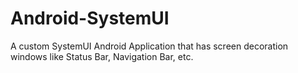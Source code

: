 # Android-SystemUI
A custom SystemUI Android Application that has screen decoration windows like Status Bar, Navigation Bar, etc. 
